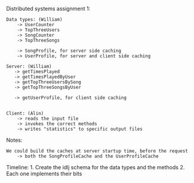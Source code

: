 Distributed systems assignment 1:

	Data types: (William)
		-> UserCounter
		-> TopThreeUsers
		-> SongCounter
		-> TopThreeSongs

		-> SongProfile, for server side caching
		-> UserProfile, for server and client side caching

	Server: (William)
	   -> getTimesPlayed
	   -> getTimesPlayedByUser
	   -> getTopThreeUsersBySong
	   -> getTopThreeSongsByUser

	   -> getUserProfile, for client side caching


	Client: (Alin)
		-> reads the input file
		-> invokes the correct methods
		-> writes "statistics" to specific output files

Notes: 

	We could build the caches at server startup time, before the request
		-> both the SongProfileCache and the UserProfileCache

Timeline:
	1. Create the idlj schema for the data types and the methods
	2. Each one implements their bits